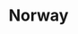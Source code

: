 ---
title: Norway
crosslinks:
- norge
- oslo
- norsk
- MapPorn
- norwayonreddit
- ProRevenge
- Bergen
- europrivacy
- europe
- sweden
- BeautyQueens
- Alot
- ntnu
- HtDwBiotechDeniers
- BlackMetal
- frugal
- WoT
- news
- The_Donald
---